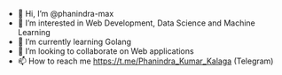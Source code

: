 - 👋 Hi, I’m @phanindra-max
- 👀 I’m interested in Web Development, Data Science and Machine Learning
- 🌱 I’m currently learning Golang
- 💞️ I’m looking to collaborate on Web applications
- 📫 How to reach me https://t.me/Phanindra_Kumar_Kalaga (Telegram)

<!---
phanindra-max/phanindra-max is a ✨ special ✨ repository because its `README.md` (this file) appears on your GitHub profile.
You can click the Preview link to take a look at your changes.
--->
